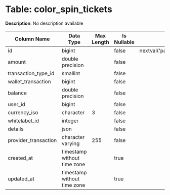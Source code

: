 # Table: color_spin_tickets

**Description**: No description available

| Column Name | Data Type | Max Length | Is Nullable | Default | Primary Key | Foreign Key |
|-------------|-----------|------------|-------------|---------|-------------|-------------|
| id | bigint |  | false | nextval('pam.color_spin_tickets_id_seq'::regclass) | color_spin_tickets | color_spin_tickets |
| amount | double precision |  | false |  |  |  |
| transaction_type_id | smallint |  | false |  | color_spin_tickets | transaction_types |
| wallet_transaction | bigint |  | false |  |  |  |
| balance | double precision |  | false |  |  |  |
| user_id | bigint |  | false |  | color_spin_tickets | users |
| currency_iso | character | 3 | false |  | color_spin_tickets | currencies |
| whitelabel_id | integer |  | false |  | color_spin_tickets | whitelabels |
| details | json |  | false |  |  |  |
| provider_transaction | character varying | 255 | false |  |  |  |
| created_at | timestamp without time zone |  | true |  |  |  |
| updated_at | timestamp without time zone |  | true |  |  |  |
